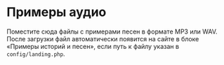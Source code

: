 # Примеры аудио

Поместите сюда файлы с примерами песен в формате MP3 или WAV. После загрузки файл автоматически появится на сайте в блоке «Примеры историй и песен», если путь к файлу указан в `config/landing.php`.
